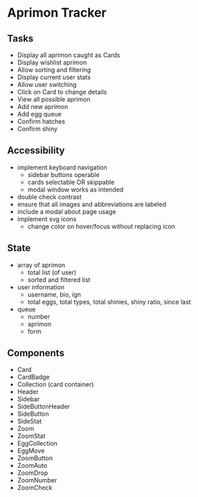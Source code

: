 # Aprimon Tracker

## Tasks
- Display all aprimon caught as Cards
- Display wishlist aprimon
- Allow sorting and filtering
- Display current user stats
- Allow user switching
- Click on Card to change details
- View all possible aprimon
- Add new aprimon
- Add egg queue
- Confirm hatches
- Confirm shiny

## Accessibility
- implement keyboard navigation
    - sidebar buttons operable
    - cards selectable OR skippable
    - modal window works as intended
- double check contrast
- ensure that all images and abbreviations are labeled
- include a modal about page usage
- implement svg icons
    - change color on hover/focus without replacing icon

## State
- array of aprimon
    - total list (of user)
    - sorted and filtered list
- user information
    - username, bio, ign
    - total eggs, total types, total shinies, shiny ratio, since last
- queue
    - number
    - aprimon
    - form

## Components
- Card
- CardBadge
- Collection (card container)
- Header
- Sidebar
- SideButtonHeader
- SideButton
- SideStat
- Zoom
- ZoomStat
- EggCollection
- EggMove
- ZoomButton
- ZoomAuto
- ZoomDrop
- ZoomNumber
- ZoomCheck